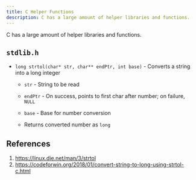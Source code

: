```yaml
---
title: C Helper Functions
description: C has a large amount of helper libraries and functions.
---
```


C has a large amount of helper libraries and functions.

## `stdlib.h`

- `long strtol(char* str, char** endPtr, int base)` - Converts a string into a long integer

  -  `str` - String to be read
  - `endPtr` - On success, points to first char after number; on failure,  `NULL`
  - `base` - Base for number conversion

  - Returns converted number as  `long`

## References

1. https://linux.die.net/man/3/strtol
1. https://codeforwin.org/2018/01/convert-string-to-long-using-strtol-c.html